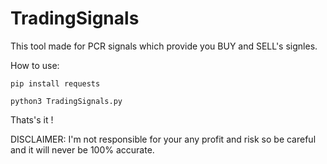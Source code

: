 # TradingSignals
This tool made for PCR signals which provide you BUY and SELL's signles.

How to use:

```pip install requests```

```python3 TradingSignals.py```

Thats's it !

DISCLAIMER:
I'm not responsible for your any profit and risk so be careful and it will never be 100% accurate.
